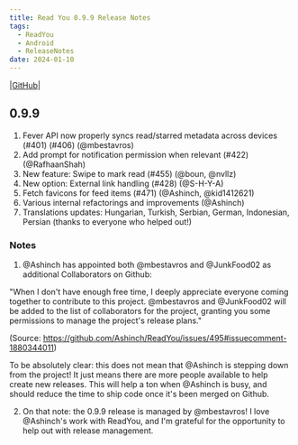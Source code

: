 ```yaml
---
title: Read You 0.9.9 Release Notes
tags:
  - ReadYou
  - Android
  - ReleaseNotes
date: 2024-01-10
---
```


|[GitHub](https://github.com/Ashinch/ReadYou/releases/tag/0.9.9)|

## 0.9.9

1. Fever API now properly syncs read/starred metadata across devices (#401) (#406) (@mbestavros)
2. Add prompt for notification permission when relevant (#422) (@RafhaanShah)
3. New feature: Swipe to mark read (#455) (@boun, @nvllz)
4. New option: External link handling (#428) (@S-H-Y-A)
5. Fetch favicons for feed items (#471) (@Ashinch, @kid1412621)
6. Various internal refactorings and improvements (@Ashinch)
7. Translations updates: Hungarian, Turkish, Serbian, German, Indonesian, Persian (thanks to everyone who helped out!)

### Notes

1. @Ashinch has appointed both @mbestavros and @JunkFood02 as additional Collaborators on Github:

"When I don't have enough free time, I deeply appreciate everyone coming together to contribute to this project. @mbestavros and @JunkFood02 will be added to the list of collaborators for the project, granting you some permissions to manage the project's release plans."

(Source: https://github.com/Ashinch/ReadYou/issues/495#issuecomment-1880344011)

To be absolutely clear: this does not mean that @Ashinch is stepping down from the project! It just means there are more people available to help create new releases. This will help a ton when @Ashinch is busy, and should reduce the time to ship code once it's been merged on Github.

2. On that note: the 0.9.9 release is managed by @mbestavros! I love @Ashinch's work with ReadYou, and I'm grateful for the opportunity to help out with release management.
